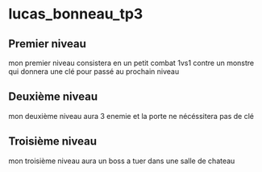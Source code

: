 # lucas_bonneau_tp3


## Premier niveau

mon premier niveau consistera en un petit combat 1vs1 contre un monstre qui donnera une clé pour passé au prochain niveau

## Deuxième niveau

mon deuxième niveau aura 3 enemie et la porte ne nécéssitera pas de clé

## Troisième niveau

mon troisième niveau aura un boss a tuer dans une salle de chateau
